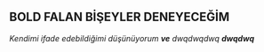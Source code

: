 ## BOLD FALAN BİŞEYLER DENEYECEĞİM
_Kendimi ifade edebildiğimi düşünüyorum **ve** dwqdwqdwq_
**_dwqdwq_**
